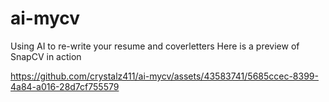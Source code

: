 # ai-mycv
Using AI to re-write your resume and coverletters
Here is a preview of SnapCV in action

https://github.com/crystalz411/ai-mycv/assets/43583741/5685ccec-8399-4a84-a016-28d7cf755579

